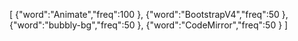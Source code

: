 [
{"word":"Animate","freq":100 },
{"word":"BootstrapV4","freq":50 },
{"word":"bubbly-bg","freq":50 },
{"word":"CodeMirror","freq":50 }
]
